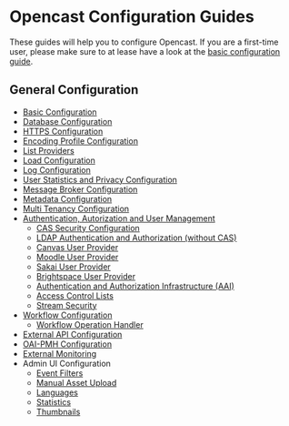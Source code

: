 Opencast Configuration Guides
=============================

These guides will help you to configure Opencast. If you are a first-time user, please make sure to at lease have a look
at the [basic configuration guide](basic.md).


General Configuration
---------------------

- [Basic Configuration](basic.md)
- [Database Configuration](database.md)
- [HTTPS Configuration](https/index.md)
- [Encoding Profile Configuration](encoding.md)
- [List Providers](listproviders.md)
- [Load Configuration](load.md)
- [Log Configuration](log.md)
- [User Statistics and Privacy Configuration](user-statistics.and.privacy.md)
- [Message Broker Configuration](message-broker.md)
- [Metadata Configuration](metadata.md)
- [Multi Tenancy Configuration](multi.tenancy.md)
- [Authentication, Autorization and User Management](security.md)
    - [CAS Security Configuration](security.cas.md)
    - [LDAP Authentication and Authorization (without CAS)](security.ldap.md)
    - [Canvas User Provider](security.user.canvas.md)
    - [Moodle User Provider](security.user.moodle.md)
    - [Sakai User Provider](security.user.sakai.md)
    - [Brightspace User Provider](security.user.brightspace.md)
    - [Authentication and Authorization Infrastructure (AAI)](security.aai.md)
    - [Access Control Lists](acl.md)
    - [Stream Security](stream-security.md)
- [Workflow Configuration](workflow.md)
    - [Workflow Operation Handler](../workflowoperationhandlers/index.md)
- [External API Configuration](external-api.md)
- [OAI-PMH Configuration](oaipmh.md)
- [External Monitoring](monitoring.md)
- Admin UI Configuration
    - [Event Filters](admin-ui/event-filters.md)
    - [Manual Asset Upload](admin-ui/asset-upload.md)
    - [Languages](admin-ui/languages.md)
    - [Statistics](admin-ui/statistics.md)
    - [Thumbnails](admin-ui/thumbnails.md)
